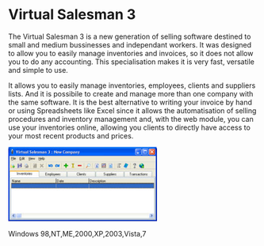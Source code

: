 # Virtual Salesman 3

The Virtual Salesman 3 is a new generation of selling software destined to small and medium
bussinesses and independant workers. It was designed to allow you to easily manage inventories and
invoices, so it does not allow you to do any accounting. This specialisation makes it is very fast,
versatile and simple to use.

It allows you to easily manage inventories, employees, clients and suppliers lists.
And it is possibile to create and manage more than one company with the same software.
It is the best alternative to writing your invoice by hand or using Spreadsheets like Excel
since it allows the automatisation of selling procedures and inventory management and,
with the web module, you can use your inventories online, allowing
you clients to directly have access to your most recent products and prices.

![Alt text](virtualsalesman.jpg?raw=true "Virtual Salesman 3")

Windows 98,NT,ME,2000,XP,2003,Vista,7
